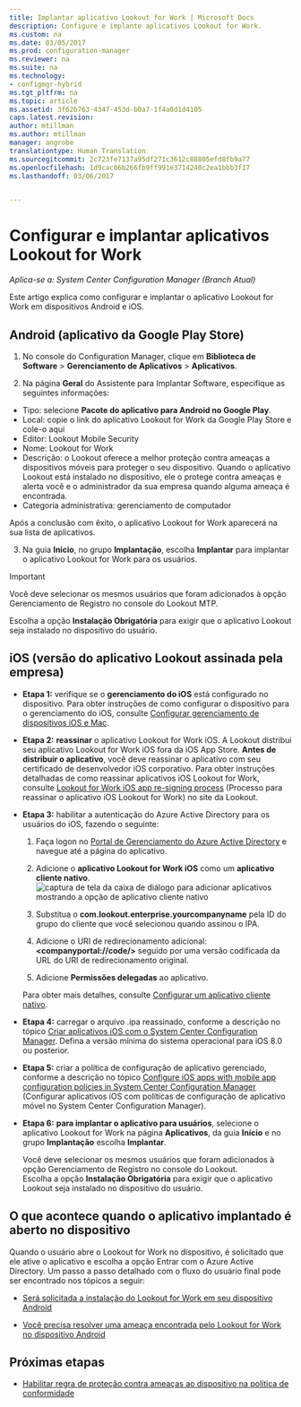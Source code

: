 ```yaml
---
title: Implantar aplicativo Lookout for Work | Microsoft Docs
description: Configure e implante aplicativos Lookout for Work.
ms.custom: na
ms.date: 03/05/2017
ms.prod: configuration-manager
ms.reviewer: na
ms.suite: na
ms.technology:
- configmgr-hybrid
ms.tgt_pltfrm: na
ms.topic: article
ms.assetid: 3f62b763-4347-453d-b0a7-1f4a0d1d4105
caps.latest.revision: 
author: mtillman
ms.author: mtillman
manager: angrobe
translationtype: Human Translation
ms.sourcegitcommit: 2c723fe7137a95df271c3612c88805efd8fb9a77
ms.openlocfilehash: 1d9cac06b266fb9ff991e3714240c2ea1bbb3f17
ms.lasthandoff: 03/06/2017


---
```

# <a name="configure-and-deploy-lookout-for-work-apps"></a>Configurar e implantar aplicativos Lookout for Work

*Aplica-se a: System Center Configuration Manager (Branch Atual)*

Este artigo explica como configurar e implantar o aplicativo Lookout for Work em dispositivos Android e iOS.

## <a name="android-google-play-store-app"></a>Android (aplicativo da Google Play Store)
1.  No console do Configuration Manager, clique em **Biblioteca de Software** > **Gerenciamento de Aplicativos** > **Aplicativos**.

2.  Na página **Geral** do Assistente para Implantar Software, especifique as seguintes informações:
  * Tipo: selecione **Pacote do aplicativo para Android no Google Play**.
  * Local: copie o link do aplicativo Lookout for Work da Google Play Store e cole-o aqui
  * Editor: Lookout Mobile Security
  * Nome: Lookout for Work
  * Descrição: o Lookout oferece a melhor proteção contra ameaças a dispositivos móveis para proteger o seu dispositivo. Quando o aplicativo Lookout está instalado no dispositivo, ele o protege contra ameaças e alerta você e o administrador da sua empresa quando alguma ameaça é encontrada.
  * Categoria administrativa: gerenciamento de computador

  Após a conclusão com êxito, o aplicativo Lookout for Work aparecerá na sua lista de aplicativos.

3.  Na guia **Início**, no grupo **Implantação**, escolha **Implantar** para implantar o aplicativo Lookout for Work para os usuários.
>[!IMPORTANT]
>Você deve selecionar os mesmos usuários que foram adicionados à opção Gerenciamento de Registro no console do Lookout MTP.

  Escolha a opção **Instalação Obrigatória** para exigir que o aplicativo Lookout seja instalado no dispositivo do usuário.

## <a name="ios-enterprise-signed-version-of-lookout-app"></a>iOS (versão do aplicativo Lookout assinada pela empresa)

* **Etapa 1:** verifique se o **gerenciamento do iOS** está configurado no dispositivo. Para obter instruções de como configurar o dispositivo para o gerenciamento do iOS, consulte [Configurar gerenciamento de dispositivos iOS e Mac]().

* **Etapa 2:** **reassinar** o aplicativo Lookout for Work iOS. A Lookout distribui seu aplicativo Lookout for Work iOS fora da iOS App Store. **Antes de distribuir o aplicativo**, você deve reassinar o aplicativo com seu certificado de desenvolvedor iOS corporativo. Para obter instruções detalhadas de como reassinar aplicativos iOS Lookout for Work, consulte [Lookout for Work iOS app re-signing process](https://personal.support.lookout.com/hc/en-us/articles/114094038714) (Processo para reassinar o aplicativo iOS Lookout for Work) no site da Lookout.


* **Etapa 3:** habilitar a autenticação do Azure Active Directory para os usuários do iOS, fazendo o seguinte:
  1.  Faça logon no [Portal de Gerenciamento do Azure Active Directory](https://manage.windowsazure.com) e navegue até a página do aplicativo.
  2.  Adicione o **aplicativo Lookout for Work iOS** como um **aplicativo cliente nativo**.
  ![captura de tela da caixa de diálogo para adicionar aplicativos mostrando a opção de aplicativo cliente nativo](media/aad-add-app.png)

  3. Substitua o **com.lookout.enterprise.yourcompanyname** pela ID do grupo do cliente que você selecionou quando assinou o IPA.
  4.  Adicione o URI de redirecionamento adicional: **&lt;companyportal://code/>** seguido por uma versão codificada da URL do URI de redirecionamento original.
  5.  Adicione **Permissões delegadas** ao aplicativo.

  Para obter mais detalhes, consulte [Configurar um aplicativo cliente nativo](https://azure.microsoft.com/en-us/documentation/articles/app-service-mobile-how-to-configure-active-directory-authentication/#optional-configure-a-native-client-application).


* **Etapa 4:** carregar o arquivo .ipa reassinado, conforme a descrição no tópico [Criar aplicativos iOS com o System Center Configuration Manager](https://docs.microsoft.com/en-us/sccm/apps/get-started/creating-ios-applications). Defina a versão mínima do sistema operacional para iOS 8.0 ou posterior.


* **Etapa 5:** criar a política de configuração de aplicativo gerenciado, conforme a descrição no tópico [Configure iOS apps with mobile app configuration policies in System Center Configuration Manager](https://docs.microsoft.com/en-us/sccm/apps/deploy-use/configure-ios-apps-with-app-configuration-policies) (Configurar aplicativos iOS com políticas de configuração de aplicativo móvel no System Center Configuration Manager).


* **Etapa 6:** **para implantar o aplicativo para usuários**, selecione o aplicativo Lookout for Work na página **Aplicativos**, da guia **Início** e no grupo **Implantação** escolha **Implantar**.

  Você deve selecionar os mesmos usuários que foram adicionados à opção Gerenciamento de Registro no console do Lookout.  
Escolha a opção **Instalação Obrigatória** para exigir que o aplicativo Lookout seja instalado no dispositivo do usuário.

## <a name="what-happens-when-the-deployed-app-is-opened-on-the-device"></a>O que acontece quando o aplicativo implantado é aberto no dispositivo




Quando o usuário abre o Lookout for Work no dispositivo, é solicitado que ele ative o aplicativo e escolha a opção Entrar com o Azure Active Directory. Um passo a passo detalhado com o fluxo do usuário final pode ser encontrado nos tópicos a seguir:

* [Será solicitada a instalação do Lookout for Work em seu dispositivo Android](http://docs.microsoft.com/intune/enduser/you-are-prompted-to-install-lookout-for-work-android)

* [Você precisa resolver uma ameaça encontrada pelo Lookout for Work no dispositivo Android](http://docs.microsoft.com/intune/enduser/you-need-to-resolve-a-threat-found-by-lookout-for-work-android)

## <a name="next-steps"></a>Próximas etapas
* [Habilitar regra de proteção contra ameaças ao dispositivo na política de conformidade](enable-device-threat-protection-rule-compliance-policy.md)

